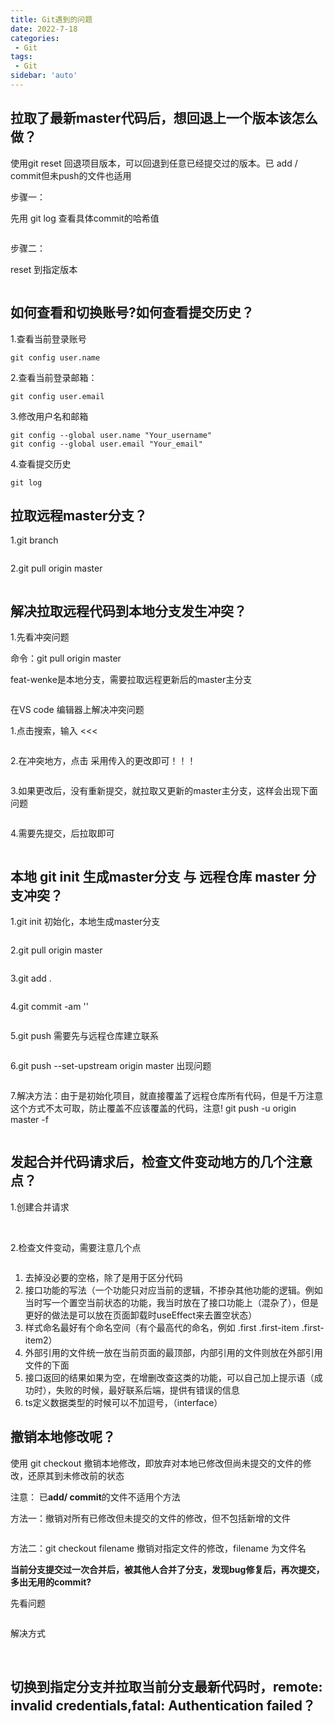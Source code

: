 ```yaml
---
title: Git遇到的问题
date: 2022-7-18
categories: 
 - Git
tags:
 - Git
sidebar: 'auto'
---
```


## 拉取了最新master代码后，想回退上一个版本该怎么做？

使用git reset 回退项目版本，可以回退到任意已经提交过的版本。已 add / commit但未push的文件也适用

步骤一：

先用 git log 查看具体commit的哈希值

<img :src="$withBase('/git/002/1.png')"></img>

步骤二：

reset 到指定版本

<img :src="$withBase('/git/002/2.png')"></img>

## 如何查看和切换账号?如何查看提交历史？

1.查看当前登录账号
```
git config user.name
```

2.查看当前登录邮箱：
```
git config user.email
```

3.修改用户名和邮箱
```
git config --global user.name "Your_username"
git config --global user.email "Your_email"
```

4.查看提交历史
```
git log
```

## 拉取远程master分支？

1.git branch

<img :src="$withBase('/git/002/3.png')"></img>

2.git pull origin master

<img :src="$withBase('/git/002/4.png')"></img>

## 解决拉取远程代码到本地分支发生冲突？

1.先看冲突问题

命令：git pull origin master

feat-wenke是本地分支，需要拉取远程更新后的master主分支

<img :src="$withBase('/git/002/5.png')"></img>

在VS code 编辑器上解决冲突问题

1.点击搜索，输入 <<<

<img :src="$withBase('/git/002/6.png')"></img>

2.在冲突地方，点击 采用传入的更改即可！！！

<img :src="$withBase('/git/002/7.png')"></img>

3.如果更改后，没有重新提交，就拉取又更新的master主分支，这样会出现下面问题

<img :src="$withBase('/git/002/8.png')"></img>

4.需要先提交，后拉取即可

<img :src="$withBase('/git/002/9.png')"></img>

## 本地 git init 生成master分支 与 远程仓库 master 分支冲突？

1.git init 初始化，本地生成master分支

<img :src="$withBase('/git/002/10.png')"></img>

2.git pull origin master

<img :src="$withBase('/git/002/11.png')"></img>

3.git add .

<img :src="$withBase('/git/002/12.png')"></img>

4.git commit -am ''

<img :src="$withBase('/git/002/13.png')"></img>

5.git push 需要先与远程仓库建立联系

<img :src="$withBase('/git/002/14.png')"></img>

6.git push --set-upstream origin master 出现问题

<img :src="$withBase('/git/002/15.png')"></img>

7.解决方法：由于是初始化项目，就直接覆盖了远程仓库所有代码，但是千万注意这个方式不太可取，防止覆盖不应该覆盖的代码，注意! git push -u origin master -f

<img :src="$withBase('/git/002/16.png')"></img>

## 发起合并代码请求后，检查文件变动地方的几个注意点？

1.创建合并请求

<img :src="$withBase('/git/002/17.png')"></img>
<img :src="$withBase('/git/002/18.png')"></img>

2.检查文件变动，需要注意几个点

<img :src="$withBase('/git/002/19.png')"></img>

1. 去掉没必要的空格，除了是用于区分代码
2. 接口功能的写法（一个功能只对应当前的逻辑，不掺杂其他功能的逻辑。例如当时写一个置空当前状态的功能，我当时放在了接口功能上（混杂了），但是更好的做法是可以放在页面卸载时useEffect来去置空状态）
3. 样式命名最好有个命名空间（有个最高代的命名，例如 .first .first-item .first-item2）
4. 外部引用的文件统一放在当前页面的最顶部，内部引用的文件则放在外部引用文件的下面
5. 接口返回的结果如果为空，在增删改查这类的功能，可以自己加上提示语（成功时），失败的时候，最好联系后端，提供有错误的信息
6. ts定义数据类型的时候可以不加逗号，（interface）

## 撤销本地修改呢？

使用 git checkout 撤销本地修改，即放弃对本地已修改但尚未提交的文件的修改，还原其到未修改前的状态

注意： 已**add/ commit**的文件不适用个方法

方法一：撤销对所有已修改但未提交的文件的修改，但不包括新增的文件

<img :src="$withBase('/git/002/20.png')"></img>

方法二：git checkout filename 撤销对指定文件的修改，filename 为文件名

**当前分支提交过一次合并后，被其他人合并了分支，发现bug修复后，再次提交，多出无用的commit?**

先看问题

<img :src="$withBase('/git/002/21.png')"></img>

解决方式

<img :src="$withBase('/git/002/22.png')"></img>
<img :src="$withBase('/git/002/23.png')"></img>

## 切换到指定分支并拉取当前分支最新代码时，remote: invalid credentials,fatal: Authentication failed？

<img :src="$withBase('/git/002/24.png')"></img>







